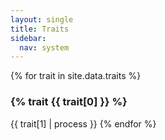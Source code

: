 ```yaml
---
layout: single
title: Traits
sidebar:
  nav: system
---
```


{% for trait in site.data.traits %}
### {% trait {{ trait[0] }} %}
<!-- ### {{ trait[0] }} -->
{{ trait[1] | process }}
{% endfor %}